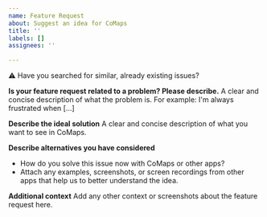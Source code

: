 ```yaml
---
name: Feature Request
about: Suggest an idea for CoMaps
title: ''
labels: []
assignees: ''

---
```


⚠ Have you searched for similar, already existing issues?

**Is your feature request related to a problem? Please describe.**
A clear and concise description of what the problem is. For example:
I'm always frustrated when [...]


**Describe the ideal solution**
A clear and concise description of what you want to see in CoMaps.


**Describe alternatives you have considered**
- How do you solve this issue now with CoMaps or other apps?
- Attach any examples, screenshots, or screen recordings from other apps that help us to better understand the idea.


**Additional context**
Add any other context or screenshots about the feature request here.
